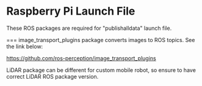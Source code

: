 # Raspberry Pi Launch File

These ROS packages are required for "publishalldata" launch file.

===
image_transport_plugins package converts images to ROS topics. See the link below:

https://github.com/ros-perception/image_transport_plugins

LiDAR package can be different for custom mobile robot, so ensure to have correct LiDAR ROS package version.


